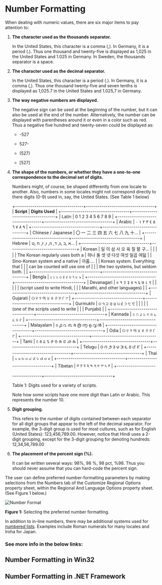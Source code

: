 

# Number Formatting

When dealing with numeric values, there are six major items to pay attention to:

1.  **The character used as the thousands separator.**

    In the United States, this character is a comma (,). In Germany, it is a period (.). Thus one thousand and twenty-five is displayed as 1,025 in the United States and 1.025 in Germany. In Sweden, the thousands separator is a space.

2.  **The character used as the decimal separator.**

    In the United States, this character is a period (.). In Germany, it is a comma (,). Thus one thousand twenty-five and seven tenths is displayed as 1,025.7 in the United States and 1.025,7 in Germany.

3.  **The way negative numbers are displayed.**

    The negative sign can be used at the beginning of the number, but it can also be used at the end of the number. Alternatively, the number can be displayed with parentheses around it or even in a color such as red. Thus a negative five hundred and twenty-seven could be displayed as:  

    -   -527

    -   527-

    -   (527)

    -   [527]

4.  **The shape of the numbers, or whether they have a one-to-one correspondence to the decimal set of digits.**

    Numbers might, of course, be shaped differently from one locale to another. Also, numbers in some locales might not correspond directly to there digits (0-9) used in, say, the United States. (See Table 1 below)

    +-----------------------------------+-----------------------------------+
    | **Script**                        | **Digits Used**                   |
    +-----------------------------------+-----------------------------------+
    | Latin                             | 0 1 2 3 4 5 6 7 8 9               |
    +-----------------------------------+-----------------------------------+
    | Arabic                            | ٠‎ ١‎ ٢‎ ٣‎ ٤‎ ٥‎ ٦‎ ٧‎ ٨‎ ٩      |
    +-----------------------------------+-----------------------------------+
    | Chinese / Japanese                | 〇 一 二 三 四 五 六 七 八 九 十… |
    +-----------------------------------+-----------------------------------+
    | Hebrew                            | א ,ב ,ג, ד, ה, ו, ז, ח ,ט…        |
    +-----------------------------------+-----------------------------------+
    | Korean                            | 일 이 삼 사 오 육 칠 팔 구…       |
    |                                   |                                   |
    | The Korean regularly uses both a  | 하나 둘 셋 넷 다섯 여섯 일곱 여덟 |
    | Sino-Korean system and a native   | 아홉….                            |
    | Korean system. Everything that    |                                   |
    | can be counted will use one of    |                                   |
    | the two systems, but seldom both. |                                   |
    +-----------------------------------+-----------------------------------+
    | Bengla                            | ০ ১ ২ ৩ ৪ ৫ ৬ ৭ ৮ ৯               |
    +-----------------------------------+-----------------------------------+
    | Devanagari                        | ० १ २ ३ ४ ५ ६ ७ ८ ९               |
    |                                   |                                   |
    | (script used to write Hindi,      |                                   |
    | Marathi, and other languages)     |                                   |
    +-----------------------------------+-----------------------------------+
    | Gujarati                          | ୦ ୧ ୨ ୩ ୪ ୫ ୬ ୭ ୮ ୯               |
    +-----------------------------------+-----------------------------------+
    | Gurmukhi                          | ੦ ੧ ੨ ੩ ੪ ੫ ੬ ੭ ੮ ੯               |
    |                                   |                                   |
    | (one of the scripts used to write |                                   |
    | Punjabi)                          |                                   |
    +-----------------------------------+-----------------------------------+
    | Kannada                           | ೦ ೧ ೨ ೩ ೪ ೫ ೬ ೭ ೮ ೯               |
    +-----------------------------------+-----------------------------------+
    | Malayalam                         | ൦ ൧ ൨ ൩ ൪ ൫ ൬ ൭ ൮ ൯               |
    +-----------------------------------+-----------------------------------+
    | Odia                              | ୦ ୧ ୨ ୩ ୪ ୫ ୬ ୭ ୮ ୯               |
    +-----------------------------------+-----------------------------------+
    | Tami                              | ௦ ௧ ௨ ௩ ௪ ௫ ௬ ௭ ௮ ௯               |
    +-----------------------------------+-----------------------------------+
    | Telugu                            | ౦ ౧ ౨ ౩ ౪ ౫ ౬ ౭ ౮ ౯               |
    +-----------------------------------+-----------------------------------+
    | Thai                              | ๐ ๑ ๒ ๓ ๔ ๕ ๖ ๗ ๘ ๙               |
    +-----------------------------------+-----------------------------------+
    | Tibetan                           | ༠ ༡ ༢ ༣ ༤ ༥ ༦ ༧ ༨ ༩               |
    +-----------------------------------+-----------------------------------+

    Table 1: Digits used for a variety of scripts.

    Note how some scripts have one more digit than Latin or Arabic. This represents the number 10.

5.  **Digit grouping.**

    This refers to the number of digits contained between each separator for all digit groups that appear to the left of the decimal separator. For example, the 3-digit group is used for most cultures, such as for English (United States): 123,456,789.00. However, notice that Hindi uses a 2-digit grouping, except for the 3-digit grouping for denoting hundreds: 12,34,56,789.00

6.  **The placement of the percent sign (%).**

    It can be written several ways: 98%, 98 %, 98 pct, %98. Thus you should never assume that you can hard-code the percent sign.

The user can define preferred number-formatting parameters by making selections from the Numbers tab of the Customize Regional Options property sheet, within the Regional And Language Options property sheet. (See Figure 1 below.)

![Number Format](/media/hubs/globalization/IC848906.jpg "Number Format") 

**Figure 1:** Selecting the preferred number formatting.

In addition to in-line numbers, there may be additional systems used for [numbered lists](https://support.office.com/en-us/article/Create-a-bulleted-or-numbered-list-9ff81241-58a8-4d88-8d8c-acab3006a23e). Examples include Roman numerals for many locales and Iroha for Japan.

### See more info in the below links:

[](https://msdn.microsoft.com/en-us/library/mt691870)
## Number Formatting in Win32

[](https://msdn.microsoft.com/en-us/library/mt691872)
## Number Formatting in .NET Framework



